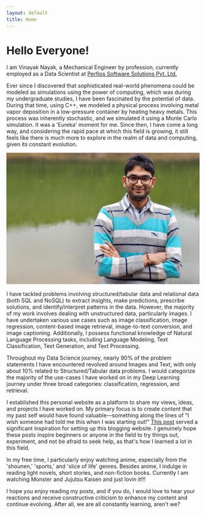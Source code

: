 ```yaml
---
layout: default
title: Home
---
```


# Hello Everyone!

I am Vinayak Nayak, a Mechanical Engineer by profession, currently employed as a Data Scientist at [Perfios Software Solutions Pvt. Ltd.](https://www.perfios.com/)


Ever since I discovered that sophisticated real-world phenomena could be modeled as simulations using the power of computing, which was during my undergraduate studies, I have been fascinated by the potential of data. During that time, using C++, we modeled a physical process involving metal vapor deposition in a low-pressure container by heating heavy metals. This process was inherently stochastic, and we simulated it using a Monte Carlo simulation. It was a 'Eureka' moment for me. Since then, I have come a long way, and considering the rapid pace at which this field is growing, it still feels like there is much more to explore in the realm of data and computing, given its constant evolution.


<img src="https://raw.githubusercontent.com/ElisonSherton/elisonsherton.github.io/master/public/profile_pic.jpg">


I have tackled problems involving structured/tabular data and relational data (both SQL and NoSQL) to extract insights, make predictions, prescribe solutions, and identify/interpret patterns in the data. However, the majority of my work involves dealing with unstructured data, particularly images. I have undertaken various use cases such as image classification, image regression, content-based image retrieval, image-to-text conversion, and image captioning. Additionally, I possess functional knowledge of Natural Language Processing tasks, including Language Modeling, Text Classification, Text Generation, and Text Processing.

Throughout my Data Science journey, nearly 90% of the problem statements I have encountered revolved around Images and Text, with only about 10% related to Structured/Tabular data problems. I would categorize the majority of the use-cases I have worked on in my Deep Learning journey under three broad categories: classification, regression, and retrieval.

I established this personal website as a platform to share my views, ideas, and projects I have worked on. My primary focus is to create content that my past self would have found valuable—something along the lines of "I wish someone had told me this when I was starting out!" [This post]((https://www.fast.ai/posts/2017-04-06-alternatives.html)) served a significant inspiration for setting up this blogging website. I genuinely hope these posts inspire beginners or anyone in the field to try things out, experiment, and not be afraid to seek help, as that's how I learned a lot in this field.

In my free time, I particularly enjoy watching anime, especially from the 'shounen,' 'sports,' and 'slice of life' genres. Besides anime, I indulge in reading light novels, short stories, and non-fiction books. Currently I am watching Monster and Jujutsu Kaisen and just lovin it!!!

I hope you enjoy reading my posts, and if you do, I would love to hear your reactions and receive constructive criticism to enhance my content and continue evolving. After all, we are all constantly learning, aren't we?

<!-- <div class="posts">
  {% for post in paginator.posts %}
  <div class="post">
    <h1 class="post-title">
      <a href="{{ post.url }}">
        {{ post.title }}
      </a>
    </h1>

    <span class="post-date">{{ post.date | date_to_string }}</span>

    {{ post.content }}
  </div>
  {% endfor %}
</div>

<div class="pagination">
  {% if paginator.next_page %}
    <a class="pagination-item older" href="{{ site.baseurl }}page{{paginator.next_page}}">Older</a>
  {% else %}
    <span class="pagination-item older">Older</span>
  {% endif %}
  {% if paginator.previous_page %}
    {% if paginator.page == 2 %}
      <a class="pagination-item newer" href="{{ site.baseurl }}">Newer</a>
    {% else %}
      <a class="pagination-item newer" href="{{ site.baseurl }}page{{paginator.previous_page}}">Newer</a>
    {% endif %}
  {% else %}
    <span class="pagination-item newer">Newer</span>
  {% endif %}
</div> -->

